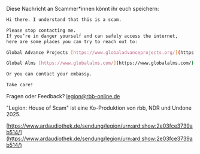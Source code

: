 Diese Nachricht an Scammer*innen könnt ihr euch speichern:

```bash
Hi there. I understand that this is a scam.

Please stop contacting me.
If you’re in danger yourself and can safely access the internet,
here are some places you can try to reach out to:

Global Advance Projects [https://www.globaladvanceprojects.org/](https://www.globaladvanceprojects.org/)

Global Alms [https://www.globalalms.com/](https://www.globalalms.com/)

Or you can contact your embassy.

Take care!
```
  
Fragen oder Feedback? [legion@rbb-online.de](mailto:legion@rbb-online.de)

"Legion: House of Scam" ist eine Ko-Produktion von rbb, NDR und Undone 2025.

[https://www.ardaudiothek.de/sendung/legion/urn:ard:show:2e03fce3739ab514/](https://www.ardaudiothek.de/sendung/legion/urn:ard:show:2e03fce3739ab514/)